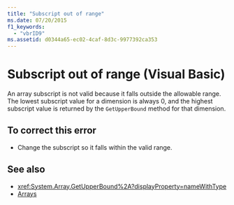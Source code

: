 ```yaml
---
title: "Subscript out of range"
ms.date: 07/20/2015
f1_keywords: 
  - "vbrID9"
ms.assetid: d0344a65-ec02-4caf-8d3c-9977392ca353
---
```

# Subscript out of range (Visual Basic)
An array subscript is not valid because it falls outside the allowable range. The lowest subscript value for a dimension is always 0, and the highest subscript value is returned by the `GetUpperBound` method for that dimension.  
  
## To correct this error  
  
- Change the subscript so it falls within the valid range.  
  
## See also

- <xref:System.Array.GetUpperBound%2A?displayProperty=nameWithType>
- [Arrays](../../../visual-basic/programming-guide/language-features/arrays/index.md)
